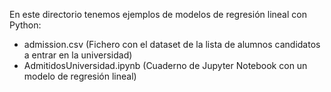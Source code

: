 En este directorio tenemos ejemplos de modelos de regresión lineal con Python:

- admission.csv (Fichero con el dataset de la lista de alumnos candidatos a entrar en la universidad)
- AdmitidosUniversidad.ipynb (Cuaderno de Jupyter Notebook con un modelo de regresión lineal)
